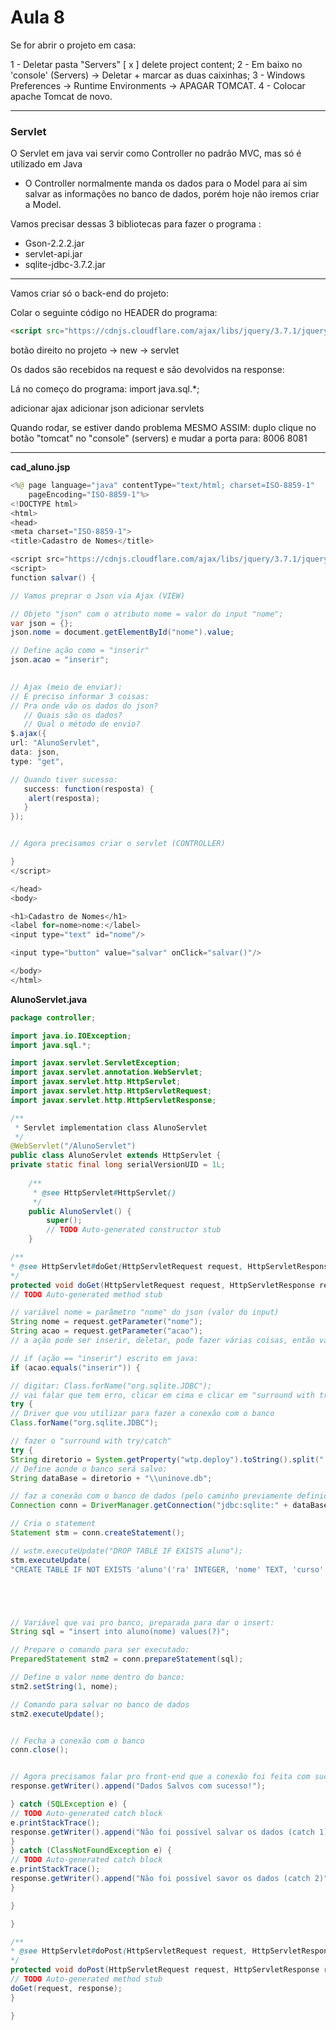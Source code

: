 # Aula 8
Se for abrir o projeto em casa:

1 - Deletar pasta "Servers" [ x ] delete project content;
2 - Em baixo no 'console' (Servers) -> Deletar + marcar as duas caixinhas;
3 - Windows Preferences -> Runtime Environments -> APAGAR TOMCAT.
4 - Colocar apache Tomcat de novo.

---

### Servlet
O Servlet em java vai servir como Controller no padrão MVC, mas só é utilizado em Java
* O Controller normalmente manda os dados para o Model para aí sim salvar as informações no banco de dados, porém hoje não iremos criar a Model.


Vamos precisar dessas 3 bibliotecas para fazer o programa :
- Gson-2.2.2.jar
- servlet-api.jar
- sqlite-jdbc-3.7.2.jar

---

Vamos criar só o back-end do projeto:

Colar o seguinte código no HEADER do programa:
```html
<script src="https://cdnjs.cloudflare.com/ajax/libs/jquery/3.7.1/jquery.js" integrity="sha512-+k1pnlgt4F1H8L7t3z95o3/KO+o78INEcXTbnoJQ/F2VqDVhWoaiVml/OEHv9HsVgxUaVW+IbiZPUJQfF/YxZw==" crossorigin="anonymous" referrerpolicy="no-referrer"></script>
```

botão direito no projeto -> new -> servlet

Os dados são recebidos na request e são devolvidos na response:

Lá no começo do programa:
import java.sql.*;

adicionar ajax
adicionar json
adicionar servlets


Quando rodar, se estiver dando problema MESMO ASSIM:
duplo clique no botão "tomcat" no "console" (servers) e mudar a porta para:
8006
8081

---

**cad_aluno.jsp**
```java
<%@ page language="java" contentType="text/html; charset=ISO-8859-1"
    pageEncoding="ISO-8859-1"%>
<!DOCTYPE html>
<html>
<head>
<meta charset="ISO-8859-1">
<title>Cadastro de Nomes</title>

<script src="https://cdnjs.cloudflare.com/ajax/libs/jquery/3.7.1/jquery.js" integrity="sha512-+k1pnlgt4F1H8L7t3z95o3/KO+o78INEcXTbnoJQ/F2VqDVhWoaiVml/OEHv9HsVgxUaVW+IbiZPUJQfF/YxZw==" crossorigin="anonymous" referrerpolicy="no-referrer"></script>
<script>
function salvar() {

// Vamos preprar o Json via Ajax (VIEW)

// Objeto "json" com o atributo nome = valor do input "nome";
var json = {};
json.nome = document.getElementById("nome").value;

// Define ação como = "inserir"
json.acao = "inserir";
   

// Ajax (meio de enviar):
// É preciso informar 3 coisas:
// Pra onde vão os dados do json?
   // Quais são os dados?
   // Qual o método de envio?
$.ajax({
url: "AlunoServlet",
data: json,
type: "get",

// Quando tiver sucesso:
   success: function(resposta) {
    alert(resposta);
   }
});


// Agora precisamos criar o servlet (CONTROLLER)

}
</script>

</head>
<body>

<h1>Cadastro de Nomes</h1>
<label for=nome>nome:</label>
<input type="text" id="nome"/>

<input type="button" value="salvar" onClick="salvar()"/>

</body>
</html>
```

**AlunoServlet.java**
```java
package controller;

import java.io.IOException;
import java.sql.*;

import javax.servlet.ServletException;
import javax.servlet.annotation.WebServlet;
import javax.servlet.http.HttpServlet;
import javax.servlet.http.HttpServletRequest;
import javax.servlet.http.HttpServletResponse;

/**
 * Servlet implementation class AlunoServlet
 */
@WebServlet("/AlunoServlet")
public class AlunoServlet extends HttpServlet {
private static final long serialVersionUID = 1L;
       
    /**
     * @see HttpServlet#HttpServlet()
     */
    public AlunoServlet() {
        super();
        // TODO Auto-generated constructor stub
    }

/**
* @see HttpServlet#doGet(HttpServletRequest request, HttpServletResponse response)
*/
protected void doGet(HttpServletRequest request, HttpServletResponse response) throws ServletException, IOException {
// TODO Auto-generated method stub

// variável nome = parâmetro "nome" do json (valor do input)
String nome = request.getParameter("nome");
String acao = request.getParameter("acao");
// a ação pode ser inserir, deletar, pode fazer várias coisas, então vamos especificar:

// if (ação == "inserir") escrito em java:
if (acao.equals("inserir")) {

// digitar: Class.forName("org.sqlite.JDBC");
// vai falar que tem erro, clicar em cima e clicar em "surround with try/catch"
try {
// Driver que vou utilizar para fazer a conexão com o banco
Class.forName("org.sqlite.JDBC");

// fazer o "surround with try/catch"
try {
String diretorio = System.getProperty("wtp.deploy").toString().split(".metadata")[0];
// Define aonde o banco será salvo:
String dataBase = diretorio + "\\uninove.db";

// faz a conexão com o banco de dados (pelo caminho previamente definido):
Connection conn = DriverManager.getConnection("jdbc:sqlite:" + dataBase);

// Cria o statement
Statement stm = conn.createStatement();

// wstm.executeUpdate("DROP TABLE IF EXISTS aluno");
stm.executeUpdate(
"CREATE TABLE IF NOT EXISTS 'aluno'('ra' INTEGER, 'nome' TEXT, 'curso' TEXT, 'senha' TEXT, PRIMARY KEY('ra' AUTOINCREMENT))");





// Variável que vai pro banco, preparada para dar o insert:
String sql = "insert into aluno(nome) values(?)";

// Prepare o comando para ser executado:
PreparedStatement stm2 = conn.prepareStatement(sql);

// Define o valor nome dentro do banco:
stm2.setString(1, nome);

// Comando para salvar no banco de dados
stm2.executeUpdate();


// Fecha a conexão com o banco
conn.close();


// Agora precisamos falar pro front-end que a conexão foi feita com sucesso:
response.getWriter().append("Dados Salvos com sucesso!");

} catch (SQLException e) {
// TODO Auto-generated catch block
e.printStackTrace();
response.getWriter().append("Não foi possível salvar os dados (catch 1)");
}
} catch (ClassNotFoundException e) {
// TODO Auto-generated catch block
e.printStackTrace();
response.getWriter().append("Não foi possível savor os dados (catch 2)");
}

}

}

/**
* @see HttpServlet#doPost(HttpServletRequest request, HttpServletResponse response)
*/
protected void doPost(HttpServletRequest request, HttpServletResponse response) throws ServletException, IOException {
// TODO Auto-generated method stub
doGet(request, response);
}

}
```